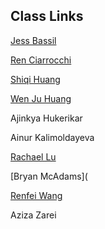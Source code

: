 
## Class Links

[Jess Bassil]( https://www.jessikabassil.com/blog/)

[Ren Ciarrocchi](https://www.tumblr.com/blog/view/creative-coding-ren)

[Shiqi Huang](https://wp.nyu.edu/tandonschoolofengineering-susiehuang/category/creative-coding/)

[Wen Ju Huang](https://wenju.squarespace.com/creative-coding-)

Ajinkya Hukerikar

Ainur Kalimoldayeva

[Rachael Lu](https://rachzl.weebly.com/creative-coding)

[Bryan McAdams](

[Renfei Wang](https://wp.nyu.edu/tandonschoolofengineering-wangccoding/)

Aziza Zarei
